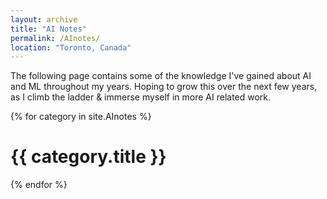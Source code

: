 ```yaml
---
layout: archive
title: "AI Notes"
permalink: /AInotes/
location: "Toronto, Canada"
---
```


The following page contains some of the knowledge I've gained about AI and ML throughout my years. Hoping to grow this over the next few years, as I climb the ladder & immerse myself in more AI related work. 


<!-- {% for post in site.AInotes reversed %}
  {% include archive-single.html %}
{% endfor %} -->

{% for category in site.AInotes %}
  # {{ category.title }}
{% endfor %}